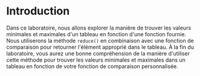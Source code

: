 # Introduction

Dans ce laboratoire, nous allons explorer la manière de trouver les valeurs minimales et maximales d'un tableau en fonction d'une fonction fournie. Nous utiliserons la méthode `reduce()` en combinaison avec une fonction de comparaison pour retourner l'élément approprié dans le tableau. À la fin du laboratoire, vous aurez une bonne compréhension de la manière d'utiliser cette méthode pour trouver les valeurs minimales et maximales dans un tableau en fonction de votre fonction de comparaison personnalisée.

